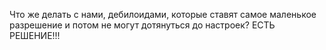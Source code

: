 Что же делать с нами, дебилоидами, которые ставят самое маленькое разрешение и потом не могут дотянуться до настроек?
ЕСТЬ РЕШЕНИЕ!!!
